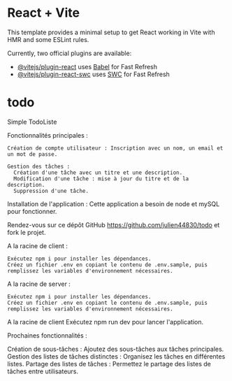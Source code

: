 # React + Vite

This template provides a minimal setup to get React working in Vite with HMR and some ESLint rules.

Currently, two official plugins are available:

- [@vitejs/plugin-react](https://github.com/vitejs/vite-plugin-react/blob/main/packages/plugin-react/README.md) uses [Babel](https://babeljs.io/) for Fast Refresh
- [@vitejs/plugin-react-swc](https://github.com/vitejs/vite-plugin-react-swc) uses [SWC](https://swc.rs/) for Fast Refresh

# todo


Simple TodoListe

Fonctionnalités principales :

    Création de compte utilisateur : Inscription avec un nom, un email et un mot de passe.

    Gestion des tâches :
      Création d'une tâche avec un titre et une description.
      Modification d'une tâche : mise à jour du titre et de la description.
      Suppression d'une tâche.


Installation de l'application :
  Cette application a besoin de node et mySQL pour fonctionner.

  Rendez-vous sur ce dépôt GitHub https://github.com/julien44830/todo et fork le projet.


  A la racine de client :

    Exécutez npm i pour installer les dépendances.
    Créez un fichier .env en copiant le contenu de .env.sample, puis remplissez les variables d'environnement nécessaires.


  A la racine de server :

    Exécutez npm i pour installer les dépendances.
    Créez un fichier .env en copiant le contenu de .env.sample, puis remplissez les variables d'environnement nécessaires.


  A la racine de client
  Exécutez npm run dev pour lancer l'application.


Prochaines fonctionnalités :

  Création de sous-tâches : Ajoutez des sous-tâches aux tâches principales.
  Gestion des listes de tâches distinctes : Organisez les tâches en différentes listes.
  Partage des listes de tâches : Permettez le partage des listes de tâches entre utilisateurs.